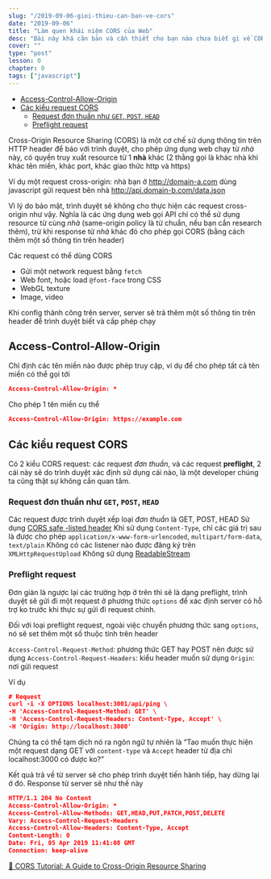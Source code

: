 ```yaml
---
slug: "/2019-09-06-gioi-thieu-can-ban-ve-cors"
date: "2019-09-06"
title: "Làm quen khái niệm CORS của Web"
desc: "Bài này khá căn bản và cần thiết cho bạn nào chưa biết gì về CORS, nghe ai đó nói về từ khóa ghê gớm này mà ko biết nó là gì, không để cập đến vấn đề setup làm sao để chạy CORS trên server - vì mình ko biết code phía server đâu"
cover: ""
type: "post"
lesson: 0
chapter: 0
tags: ["javascript"]
---
```


<!-- TOC -->

- [Access-Control-Allow-Origin](#access-control-allow-origin)
- [Các kiểu request CORS](#c%c3%a1c-ki%e1%bb%83u-request-cors)
  - [Request đơn thuần như `GET`, `POST`, `HEAD`](#request-%c4%91%c6%a1n-thu%e1%ba%a7n-nh%c6%b0-get-post-head)
  - [Preflight request](#preflight-request)

<!-- /TOC -->

Cross-Origin Resource Sharing (CORS) là một cơ chế sử dụng thông tin trên HTTP header để báo với trình duyệt, cho phép ứng dụng web chạy từ *nhà* này, có quyền truy xuất resource từ 1 **nhà** khác (2 thằng gọi là khác nhà khi khác tên miền, khác port, khác giao thức http và https)

Ví dụ một request cross-origin: nhà bạn ở http://domain-a.com dùng javascript gửi request bên nhà http://api.domain-b.com/data.json

Vì lý do bảo mật, trình duyệt sẽ không cho thực hiện các request cross-origin như vậy. Nghĩa là các ứng dụng web gọi API chỉ có thể sử dụng resource từ cùng *nhà* (same-origin policy là từ chuẩn, nếu bạn cần research thêm), trừ khi response từ *nhà* khác đó cho phép gọi CORS (bằng cách thêm một số thông tin trên header)

Các request có thể dùng CORS

- Gửi một network request bằng `fetch`
- Web font, hoặc load `@font-face` trong CSS
- WebGL texture
- Image, video

Khi config thành công trên server, server sẽ trả thêm một số thông tin trên header để trình duyệt biết và cấp phép chạy

## Access-Control-Allow-Origin

Chỉ định các tên miền nào được phép truy cập,  ví dụ để cho phép tất cả tên miền có thể gọi tới

```json
Access-Control-Allow-Origin: *
```

Cho phép 1 tên miền cụ thể

```json
Access-Control-Allow-Origin: https://example.com
```

## Các kiểu request CORS

Có 2 kiểu CORS request: các request *đơn thuần*, và các request **preflight**, 2 cái này sẽ do trình duyệt xác định sử dụng cái nào, là một developer chúng ta cũng thật sự không cần quan tâm.

### Request đơn thuần như `GET`, `POST`, `HEAD`

Các request được trình duyệt xếp loại *đơn thuần* là
GET, POST, HEAD
Sử dụng [CORS safe -listed header](https://fetch.spec.whatwg.org/#cors-safelisted-request-header)
Khi sử dụng `Content-Type`, chỉ các giá trị sau là được cho phép `application/x-www-form-urlencoded`, `multipart/form-data`,  `text/plain`
Không có các listener nào được đăng ký trên `XMLHttpRequestUpload`
Không sử dụng [ReadableStream](https://developer.mozilla.org/en-US/docs/Web/API/ReadableStream)

### Preflight request

Đơn giản là ngược lại các trường hợp ở trên thì sẽ là dạng preflight, trình duyệt sẽ gửi đi một request ở phương thức `options` để xác định server có hỗ trợ ko trước khi thực sự gửi đi request chính.

Đối với loại preflight request, ngoài việc chuyển phương thức sang `options`, nó sẽ set thêm một số thuộc tính trên header

`Access-Control-Request-Method`:  phương thức GET hay POST nên được sử dụng
`Access-Control-Request-Headers`: kiểu header muốn sử dụng
`Origin`: nơi gửi request

Ví dụ

```json
# Request
curl -i -X OPTIONS localhost:3001/api/ping \
-H 'Access-Control-Request-Method: GET' \
-H 'Access-Control-Request-Headers: Content-Type, Accept' \
-H 'Origin: http://localhost:3000'
```

Chúng ta có thể tạm dịch nó ra ngôn ngữ tự nhiên là “Tao muốn thực hiện một request dạng GET với `content-type` và `Accept` header từ địa chỉ localhost:3000 có được ko?”

Kết quả trả về từ server sẽ cho phép trình duyệt tiến hành tiếp, hay dừng lại ở đó. Response từ server sẽ như thế này

```json
HTTP/1.1 204 No Content
Access-Control-Allow-Origin: *
Access-Control-Allow-Methods: GET,HEAD,PUT,PATCH,POST,DELETE
Vary: Access-Control-Request-Headers
Access-Control-Allow-Headers: Content-Type, Accept
Content-Length: 0
Date: Fri, 05 Apr 2019 11:41:08 GMT
Connection: keep-alive
```


<a target="_blank" rel="noopener noreferrer" href="https://auth0.com/blog/cors-tutorial-a-guide-to-cross-origin-resource-sharing/
">📜 CORS Tutorial: A Guide to Cross-Origin Resource Sharing</a>
